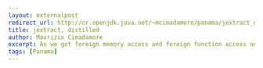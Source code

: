 ```yaml
---
layout: externalpost
redirect_url: http://cr.openjdk.java.net/~mcimadamore/panama/jextract_distilled.html
title: jextract, distilled
author: Maurizio Cimadamore
excerpt: As we got foreign memory access and foreign function access on a much more solid footing , I thought it was time to look again at jextract and see how we could make these new primitives play a more central part in the extraction process...
tags: [Panama]
---
```

